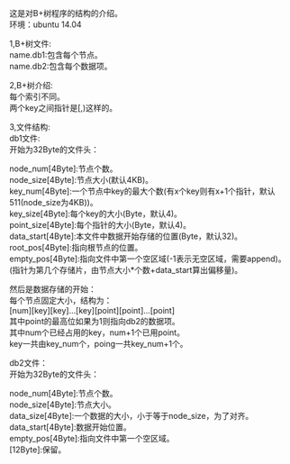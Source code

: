 这是对B+树程序的结构的介绍。  
环境：ubuntu 14.04  
  
1,B+树文件:  
name.db1:包含每个节点。  
name.db2:包含每个数据项。  
  
2,B+树介绍:  
每个索引不同。  
两个key之间指针是[,)这样的。  
  
3,文件结构:  
db1文件:  
开始为32Byte的文件头：  

node_num[4Byte]:节点个数。  
node_size[4Byte]:节点大小(默认4KB)。  
key_num[4Byte]:一个节点中key的最大个数(有x个key则有x+1个指针，默认511(node_size为4KB))。  
key_size[4Byte]:每个key的大小(Byte，默认4)。  
point_size[4Byte]:每个指针的大小(Byte，默认4)。  
data_start[4Byte]:本文件中数据开始存储的位置(Byte，默认32)。  
root_pos[4Byte]:指向根节点的位置。  
empty_pos[4Byte]:指向文件中第一个空区域(-1表示无空区域，需要append)。  
(指针为第几个存储片，由节点大小*个数+data_start算出偏移量)。  
  
然后是数据存储的开始：  
每个节点固定大小，结构为：  
[num][key][key]...[key][point][point]...[point]  
其中point的最高位如果为1则指向db2的数据项。  
其中num个已经占用的key，num+1个已用point。  
key一共由key_num个，poing一共key_num+1个。  
  
db2文件：  
开始为32Byte的文件头：  
  
node_num[4Byte]:节点个数。  
node_size[4Byte]:节点大小。  
data_size[4Byte]:一个数据的大小，小于等于node_size，为了对齐。  
data_start[4Byte]:数据开始位置。  
empty_pos[4Byte]:指向文件中第一个空区域。  
[12Byte]:保留。  

